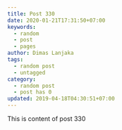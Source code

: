 ```yaml
---
title: Post 330
date: 2020-01-21T17:31:50+07:00
keywords:
  - random
  - post
  - pages
author: Dimas Lanjaka
tags:
  - random post
  - untagged
category:
  - random post
  - post has 0
updated: 2019-04-18T04:30:51+07:00
---
```

This is content of post 330